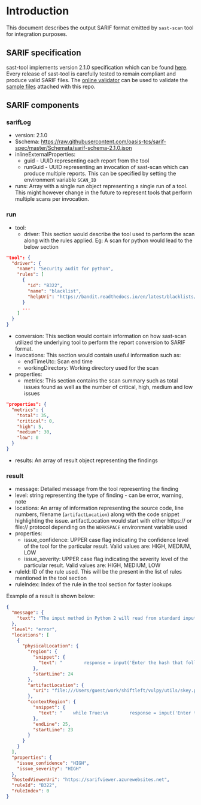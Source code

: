 # Introduction

This document describes the output SARIF format emitted by `sast-scan` tool for integration purposes.

## SARIF specification

sast-tool implements version 2.1.0 specification which can be found [here](https://docs.oasis-open.org/sarif/sarif/v2.1.0/cs01/sarif-v2.1.0-cs01.html#_Toc16012479). Every release of sast-tool is carefully tested to remain compliant and produce valid SARIF files. The [online validator](https://sarifweb.azurewebsites.net/Validation) can be used to validate the [sample files](test/data/bandit-report.sarif) attached with this repo.

## SARIF components

### sarifLog

- version: 2.1.0
- \$schema: https://raw.githubusercontent.com/oasis-tcs/sarif-spec/master/Schemata/sarif-schema-2.1.0.json
- inlineExternalProperties:
  - guid - UUID representing each report from the tool
  - runGuid - UUID representing an invocation of sast-scan which can produce multiple reports. This can be specified by setting the environment variable `SCAN_ID`
- runs: Array with a single run object representing a single run of a tool. This might however change in the future to represent tools that perform multiple scans per invocation.

### run

- tool:
  - driver: This section would describe the tool used to perform the scan along with the rules applied. Eg: A scan for python would lead to the below section

```json
"tool": {
  "driver": {
    "name": "Security audit for python",
    "rules": [
      {
        "id": "B322",
        "name": "blacklist",
        "helpUri": "https://bandit.readthedocs.io/en/latest/blacklists/blacklist_calls.html#b322-input"
      }
      ...
    ]
  }
}
```

- conversion: This section would contain information on how sast-scan utilized the underlying tool to perform the report conversion to SARIF format.
- invocations: This section would contain useful information such as:
  - endTimeUtc: Scan end time
  - workingDirectory: Working directory used for the scan
- properties:
  - metrics: This section contains the scan summary such as total issues found as well as the number of critical, high, medium and low issues

```json
"properties": {
  "metrics": {
    "total": 35,
    "critical": 0,
    "high": 5,
    "medium": 30,
    "low": 0
  }
}
```

- results: An array of result object representing the findings

### result

- message: Detailed message from the tool representing the finding
- level: string representing the type of finding - can be error, warning, note
- locations: An array of information representing the source code, line numbers, filename (`artifactLocation`) along with the code snippet highlighting the issue. artifactLocation would start with either https:// or file:// protocol depending on the `WORKSPACE` environment variable used
- properties:
  - issue_confidence: UPPER case flag indicating the confidence level of the tool for the particular result. Valid values are: HIGH, MEDIUM, LOW
  - issue_severity: UPPER case flag indicating the severity level of the particular result. Valid values are: HIGH, MEDIUM, LOW
- ruleId: ID of the rule used. This will be the present in the list of rules mentioned in the tool section
- ruleIndex: Index of the rule in the tool section for faster lookups

Example of a result is shown below:

```json
{
  "message": {
    "text": "The input method in Python 2 will read from standard input, evaluate and run the resulting string as python source code. This is similar, though in many ways worse, then using eval. On Python 2, use raw_input instead, input is safe in Python 3."
  },
  "level": "error",
  "locations": [
    {
      "physicalLocation": {
        "region": {
          "snippet": {
            "text": "        response = input('Enter the hash that follows ' + lastkey + ': ')\n"
          },
          "startLine": 24
        },
        "artifactLocation": {
          "uri": "file:///Users/guest/work/shiftleft/vulpy/utils/skey.py"
        },
        "contextRegion": {
          "snippet": {
            "text": "    while True:\n        response = input('Enter the hash that follows ' + lastkey + ': ')\n        result = hashlib.new(ALGORITHM, response.encode()).hexdigest()\n"
          },
          "endLine": 25,
          "startLine": 23
        }
      }
    }
  ],
  "properties": {
    "issue_confidence": "HIGH",
    "issue_severity": "HIGH"
  },
  "hostedViewerUri": "https://sarifviewer.azurewebsites.net",
  "ruleId": "B322",
  "ruleIndex": 0
}
```
